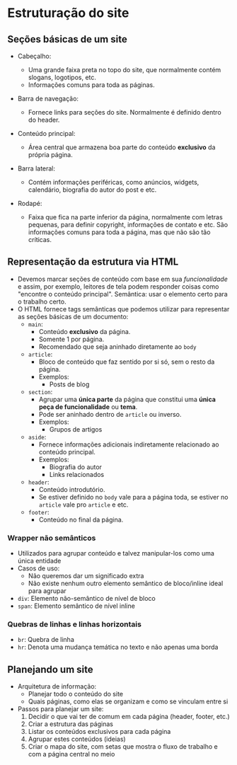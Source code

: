 # Estruturação do site

## Seções básicas de um site

- Cabeçalho:
  - Uma grande faixa preta no topo do site, que normalmente contém slogans, logotipos, etc.
  - Informações comuns para toda as páginas.

- Barra de navegação:
  - Fornece links para seções do site. Normalmente é definido dentro do header.

- Conteúdo principal:
  - Área central que armazena boa parte do conteúdo **exclusivo** da própria página.

- Barra lateral:
  - Contém informações periféricas, como anúncios, widgets, calendário, biografia do autor do post e etc.

- Rodapé:
  - Faixa que fica na parte inferior da página, normalmente com letras pequenas, para definir copyright, informações de contato e etc. São informações comuns para toda a página, mas que não são tão críticas.


## Representação da estrutura via HTML

- Devemos marcar seções de conteúdo com base em sua *funcionalidade* e assim, por exemplo, leitores de tela podem responder coisas como "encontre o conteúdo principal". Semântica: usar o elemento certo para o trabalho certo. 
- O HTML fornece tags semânticas que podemos utilizar para representar as seções básicas de um documento:
  - `main`:
    - Conteúdo **exclusivo** da página.
    - Somente 1 por página.
    - Recomendado que seja aninhado diretamente ao `body`
  - `article`:
    - Bloco de conteúdo que faz sentido por si só, sem o resto da página.
    - Exemplos:
      - Posts de blog
  - `section`:
    - Agrupar uma **única parte** da página que constitui uma **única peça de funcionalidade** ou **tema**.
    - Pode ser aninhado dentro de `article` ou inverso.
    - Exemplos:
      - Grupos de artigos
  - `aside`:
    - Fornece informações adicionais indiretamente relacionado ao conteúdo principal.
    - Exemplos:
      - Biografia do autor
      - Links relacionados
  - `header`:
    - Conteúdo introdutório.
    - Se estiver definido no `body` vale para a página toda, se estiver no `article` vale pro `article` e etc.
  - `footer`:
    - Conteúdo no final da página.

### Wrapper não semânticos

- Utilizados para agrupar conteúdo e talvez manipular-los como uma única entidade
- Casos de uso:
  - Não queremos dar um significado extra
  - Não existe nenhum outro elemento semântico de bloco/inline ideal para agrupar
- `div`: Elemento não-semântico de nível de bloco
- `span`: Elemento semântico de nível inline

### Quebras de linhas e linhas horizontais

- `br`: Quebra de linha
- `hr`: Denota uma mudança temática no texto e não apenas uma borda

## Planejando um site

- Arquitetura de informação:
  - Planejar todo o conteúdo do site
  - Quais páginas, como elas se organizam e como se vinculam entre si
- Passos para planejar um site:
  1. Decidir o que vai ter de comum em cada página (header, footer, etc.)
  2. Criar a estrutura das páginas
  3. Listar os conteúdos exclusivos para cada página
  4. Agrupar estes conteúdos (ideias)
  5. Criar o mapa do site, com setas que mostra o fluxo de trabalho e com a página central no meio